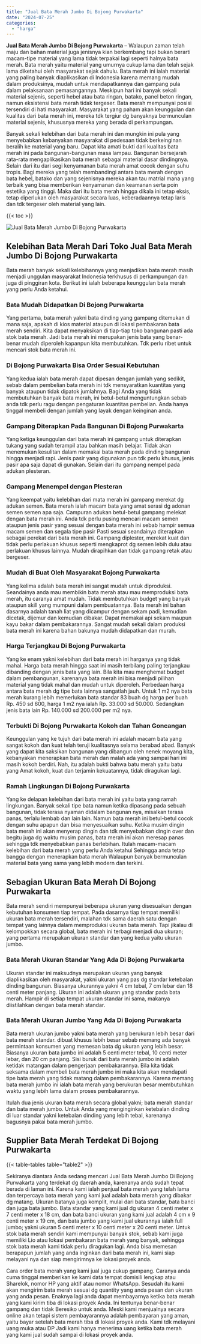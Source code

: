 ```yaml
---
title: "Jual Bata Merah Jumbo Di Bojong Purwakarta"
date: "2024-07-25"
categories: 
  - "harga"
---
```


**Jual Bata Merah Jumbo Di Bojong Purwakarta** – Walaupun zaman telah maju dan bahan material juga jenisnya kian berkembang tapi bukan berarti macam-tipe material yang lama tidak terpakai lagi seperti halnya bata merah. Bata merah yaitu material yang umurnya cukup lama dan telah sejak lama diketahui oleh masyarakat sejak dahulu. Bata merah ini ialah material yang paling banyak diaplikasikan di Indonesia karena memang mudah dalam produksinya, mudah untuk mendapatkannya dan gampang pula dalam pelaksanaan pemasangannya. Meskipun hari ini banyak sekali material sejenis, seperti hebel atau bata ringan, batako, panel beton ringan, namun eksistensi bata merah tidak tergeser. Bata merah mempunyai posisi tersendiri di hati masyarakat. Masyarakat yang paham akan keunggulan dan kualitas dari bata merah ini, mereka tdk tergiur dg banyaknya bermunculan material sejenis, khususnya mereka yang berada di perkampungan.

Banyak sekali kelebihan dari bata merah ini dan mungkin ini pula yang menyebabkan kebanyakan masyarakat di pedesaan tidak berkeinginan beralih ke material yang baru. Dapat kita amati bukti dari kualitas bata merah ini pada bangunan-bangunan masa lampau. Bangunan bersejarah rata-rata mengaplikasikan bata merah sebagai material dasar dindingnya. Selain dari itu dari segi kenyamanan bata merah amat cocok dengan suhu tropis. Bagi mereka yang telah membandingi antara bata merah dengan bata hebel, batako dan yang sejenisnya mereka akan tau matrial mana yang terbaik yang bisa memberikan kenyamanan dan keamanan serta poin estetika yang tinggi. Maka dari itu bata merah hingga dikala ini tetap eksis, tetap diperlukan oleh masyarakat secara luas, keberadaannya tetap laris dan tdk tergeser oleh material yang lain.

{{< toc >}}

![Jual Bata Merah Jumbo Di Bojong Purwakarta](/images/jual-bata-merah-05.png)

## Kelebihan Bata Merah Dari Toko Jual Bata Merah Jumbo Di Bojong Purwakarta

Bata merah banyak sekali kelebihannya yang menjadikan bata merah masih menjadi unggulan masyarakat Indonesia terkhusus di perkampungan dan juga di pinggiran kota. Berikut ini ialah beberapa keunggulan bata merah yang perlu Anda ketahui.

### Bata Mudah Didapatkan Di Bojong Purwakarta

Yang pertama, bata merah yakni bata dinding yang gampang ditemukan di mana saja, apakah di kios material ataupun di lokasi pembakaran bata merah sendiri. Kita dapat menyaksikan di tiap-tiap toko bangunan pasti ada stok bata merah. Jadi bata merah ini merupakan jenis bata yang benar-benar mudah diperoleh kapanpun kita membutuhkan. Tdk perlu ribet untuk mencari stok bata merah ini.

### Di Bojong Purwakarta Bisa Order Sesuai Kebutuhan

Yang kedua ialah bata merah dapat dipesan dengan jumlah yang sedikit, sebab dalam pembelian bata merah ini tdk mensyaratkan kuantitas yang banyak ataupun tidak dipatok jumlahnya. Bagi Anda yang tidak membutuhkan banyak bata merah, ini betul-betul menguntungkan sebab anda tdk perlu ragu dengan pengaturan kuantitas pembelian. Anda hanya tinggal membeli dengan jumlah yang layak dengan keinginan anda.

### Gampang Diterapkan Pada Bangunan Di Bojong Purwakarta

Yang ketiga keunggulan dari bata merah ini gampang untuk diterapkan tukang yang sudah terampil atau bahkan masih belajar. Tidak akan menemukan kesulitan dalam memakai bata merah pada dinding bangunan hingga menjadi rapi. Jenis pasir yang digunakan pun tdk perlu khusus, jenis pasir apa saja dapat di gunakan. Selain dari itu gampang nempel pada adukan plesteran.

### Gampang Menempel dengan Plesteran

Yang keempat yaitu kelebihan dari mata merah ini gampang merekat dg adukan semen. Bata merah ialah macam bata yang amat serasi dg adonan semen semen apa saja. Campuran adukan betul-betul gampang melekat dengan bata merah ini. Anda tdk perlu pusing mencari macam semen ataupun jenis pasir yang sesuai dengan bata merah ini sebab hampir semua macam semen dan segala tipe pasir Pasti sesuai seandainya diterapkan sebagai perekat dari bata merah ini. Gampang diplester, merekat kuat dan tidak perlu perlakuan khusus seperti mengkaprot dg semen lebih dulu atau perlakuan khusus lainnya. Mudah dirapihkan dan tidak gampang retak atau bergeser.

### Mudah di Buat Oleh Masyarakat Bojong Purwakarta

Yang kelima adalah bata merah ini sangat mudah untuk diproduksi. Seandainya anda mau membikin bata merah atau mau memproduksi bata merah, itu caranya amat mudah. Tidak membutuhkan budget yang banyak ataupun skill yang mumpuni dalam pembuatannya. Bata merah ini bahan dasarnya adalah tanah liat yang dicampur dengan sekam padi, kemudian dicetak, dijemur dan kemudian dibakar. Dapat memakai api sekam maupun kayu bakar dalam pembakarannya. Sangat mudah sekali dalam produksi bata merah ini karena bahan bakunya mudah didapatkan dan murah.

### Harga Terjangkau Di Bojong Purwakarta

Yang ke enam yakni kelebihan dari bata merah ini harganya yang tidak mahal. Harga bata merah hingga saat ini masih terbilang paling terjangkau dibanding dengan jenis bata yang lain. Bila kita mau menghemat budget dalam pembangunan, karenanya bata merah ini bisa menjadi pilihan material yang tidak mahal dan mudah untuk diperoleh. Perbedaan harga antara bata merah dg tipe bata lainnya sangatlah jauh. Untuk 1 m2 nya bata merah kurang lebih memerlukan bata standar 83 buah dg harga per buah Rp. 450 sd 600, harga 1 m2 nya ialah Rp. 33.000 sd 50.000. Sedangkan jenis bata lain Rp. 140.000 sd 200.000 per m2 nya.

### Terbukti Di Bojong Purwakarta Kokoh dan Tahan Goncangan

Keunggulan yang ke tujuh dari bata merah ini adalah macam bata yang sangat kokoh dan kuat telah teruji kualitasnya selama berabad abad. Banyak yang dapat kita saksikan bangunan yang dibangun oleh nenek moyang kita, kebanyakan menerapkan bata merah dan malah ada yang sampai hari ini masih kokoh berdiri. Nah, itu adalah bukti bahwa batu merah yaitu batu yang Amat kokoh, kuat dan terjamin kekuatannya, tidak diragukan lagi.

### Ramah Lingkungan Di Bojong Purwakarta

Yang ke delapan kelebihan dari bata merah ini yaitu bata yang ramah lingkungan. Banyak sekali tipe bata namun ketika dipasang pada sebuah bangunan, tidak terasa nyaman didalam bangunan nya, misalkan terasa panas, terlalu lembab dan lain lain. Namun bata merah ini betul-betul cocok dengan suhu apapun dan bisa menyesuaikan suhu. Ketika musim dingin bata merah ini akan menyerap dingin dan tdk menyebabkan dingin over dan begitu juga dg waktu musim panas, bata merah ini akan meresap panas sehingga tdk menyebabkan panas berlebihan. Itulah macam-macam kelebihan dari bata merah yang perlu Anda ketahui Sehingga anda tetap bangga dengan menerapkan bata merah Walaupun banyak bermunculan material bata yang sama yang lebih modern dan terkini.

## Sebagian Ukuran Bata Merah Di Bojong Purwakarta

Bata merah sendiri mempunyai beberapa ukuran yang disesuaikan dengan kebutuhan konsumen tiap tempat. Pada dasarnya tiap tempat memiliki ukuran bata merah tersendiri, malahan tdk sama daerah satu dengan tempat yang lainnya dalam memproduksi ukuran bata merah. Tapi jikalau di kelompokkan secara global, bata merah ini terbagi menjadi dua ukuran; yang pertama merupakan ukuran standar dan yang kedua yaitu ukuran jumbo.

### Bata Merah Ukuran Standar Yang Ada Di Bojong Purwakarta

Ukuran standar ini maksudnya merupakan ukuran yang banyak diaplikasikan oleh masyarakat, yakni ukuran yang pas dg standar ketebalan dinding bangunan. Biasanya ukurannya yakni 4 cm tebal, 7 cm lebar dan 18 centi meter panjang. Ukuran ini adalah ukuran yang standar pada bata merah. Hampir di setiap tempat ukuran standar ini sama, makanya diistilahkan dengan bata merah standar.

### Bata Merah Ukuran Jumbo Yang Ada Di Bojong Purwakarta

Bata merah ukuran jumbo yakni bata merah yang berukuran lebih besar dari bata merah standar. dibuat khusus lebih besar sebab memang ada banyak permintaan konsumen yang memesan bata dg ukuran yang lebih besar. Biasanya ukuran bata jumbo ini adalah 5 centi meter tebal, 10 centi meter lebar, dan 20 cm panjang. Sisi buruk dari bata merah jumbo ini adalah ketidak matangan dalam pengerjaan pembakarannya. Bila kita tidak seksama dalam membeli bata merah jumbo ini maka kita akan mendapati tipe bata merah yang tidak matang dalam pembakarannya. Karena memang bata merah jumbo ini ialah bata merah yang berukuran besar membutuhkan waktu yang lebih lama dalam proses pembakarannya.

Itulah dua jenis ukuran bata merah secara global yakni; bata merah standar dan bata merah jumbo. Untuk Anda yang menginginkan ketebalan dinding di luar standar yakni ketebalan dinding yang lebih tebal, karenanya bagusnya pakai bata merah jumbo.

## Supplier Bata Merah Terdekat Di Bojong Purwakarta

{{< table-tables table="table2" >}}

Sekiranya diantara Anda sedang mencari Jual Bata Merah Jumbo Di Bojong Purwakarta yang terdekat dg daerah anda, karenanya anda sudah tepat berada di laman ini. Karena kami ialah penjual bata merah yang telah lama dan terpercaya bata merah yang kami jual adalah bata merah yang dibakar dg matang. Ukuran batanya juga komplit, mulai dari bata standar, bata banci dan juga bata jumbo. Bata standar yang kami jual dg ukuran 4 centi meter x 7 centi meter x 18 cm, dan bata banci ukuran yang kami jual adalah 4 cm x 9 centi meter x 19 cm, dan bata jumbo yang kami jual ukurannya ialah full jumbo; yakni ukuran 5 centi meter x 10 centi meter x 20 centi meter. Untuk stok bata merah sendiri kami mempunyai banyak stok, sebab kami juga memiliki Lio atau lokasi pembakaran bata merah yang banyak, sehingga stok bata merah kami tidak perlu diragukan lagi. Anda bisa memesan berapapun jumlah yang anda inginkan dari bata merah ini, kami siap melayani nya dan siap mengirimnya ke lokasi proyek anda.

Cara order bata merah yang kami jual juga cukup gampang. Caranya anda cuma tinggal memberikan ke kami data tempat domisili lengkap atau Sharelok, nomor HP yang aktif atau nomor WhatsApp. Sesudah itu kami akan mengirim bata merah sesuai dg quantity yang anda pesan dan ukuran yang anda pesan. Enaknya lagi anda dapat membayarnya ketika bata merah yang kami kirim tiba di lokasi proyek Anda. Ini tentunya benar-benar gampang dan tidak Beresiko untuk anda. Meski kami menjualnya secara online akan tetapi sistem pembayarannya adalah pembayaran yang aman, yaitu bayar setelah bata merah tiba di lokasi proyek anda. Kami tdk melayani uang muka atau DP Jadi kami hanya menerima uang ketika bata merah yang kami jual sudah sampai di lokasi proyek anda.
